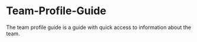 # Team-Profile-Guide
The team profile guide is a guide with quick access to information about the team.

